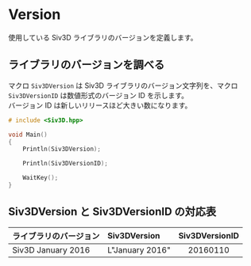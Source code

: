 ﻿# Version

使用している Siv3D ライブラリのバージョンを定義します。

## ライブラリのバージョンを調べる  
マクロ `Siv3DVersion` は Siv3D ライブラリのバージョン文字列を、マクロ `Siv3DVersionID` は数値形式のバージョン ID を示します。  
バージョン ID は新しいリリースほど大きい数になります。

```cpp
# include <Siv3D.hpp>

void Main()
{
	Println(Siv3DVersion);

	Println(Siv3DVersionID);

	WaitKey();
}
```

## Siv3DVersion と Siv3DVersionID の対応表

| ライブラリのバージョン | Siv3DVersion | Siv3DVersionID |
|:-------------|:-------------|:-----:|
| Siv3D January 2016             | L"January 2016" | 20160110 |

